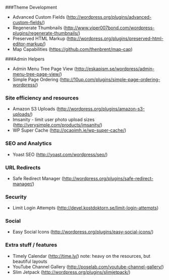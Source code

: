 ###Theme Development
- Advanced Custom Fields (http://wordpress.org/plugins/advanced-custom-fields/)
- Regenerate Thumbnails (http://www.viper007bond.com/wordpress-plugins/regenerate-thumbnails/)
- Preserved HTML Markup (http://wordpress.org/plugins/preserved-html-editor-markup/)
- Map Capabilities (https://github.com/thenbrent/map-cap)

###Admin Helpers
- Admin Menu Tree Page View (http://eskapism.se/wordpress/admin-menu-tree-page-view/)
- Simple Page Ordering (http://10up.com/plugins/simple-page-ordering-wordpress/)


### Site efficiency and resources
- Amazon S3 Uploads (http://wordpress.org/plugins/amazon-s3-uploads/)
- Imsanity - limit user photo upload sizes (http://verysimple.com/products/imsanity/)
- WP Super Cache (http://ocaoimh.ie/wp-super-cache/)


### SEO and Analytics
- Yoast SEO (http://yoast.com/wordpress/seo/)

### URL Redirects
- Safe Redirect Manager (http://wordpress.org/plugins/safe-redirect-manager/)

### Security
- Limit Login Attempts (http://devel.kostdoktorn.se/limit-login-attempts)


### Social
- Easy Social Icons (http://wordpress.org/plugins/easy-social-icons/)

### Extra stuff / features
- Timely Calendar (http://time.ly/) note: heavy on the resources, but beautiful layouts
- YouTube Channel Gallery (http://poselab.com/youtube-channel-gallery/)
- Slim Jetpack (http://wordpress.org/plugins/slimjetpack/)

